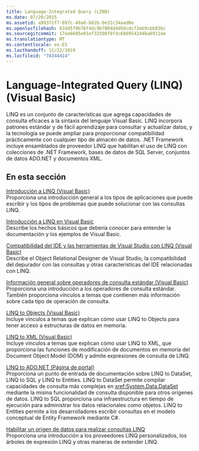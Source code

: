 ```yaml
---
title: Language-Integrated Query (LINQ)
ms.date: 07/20/2015
ms.assetid: a99371f7-097c-49a0-b62b-0e31c34aad0e
ms.openlocfilehash: 63dd5f0b76f4dc9b7004d4d9dcdcf3eb9cbb83bc
ms.sourcegitcommit: 17ee6605e01ef32506f8fdc686954244ba6911de
ms.translationtype: MT
ms.contentlocale: es-ES
ms.lasthandoff: 11/22/2019
ms.locfileid: "74344414"
---
```

# <a name="language-integrated-query-linq-visual-basic"></a>Language-Integrated Query (LINQ) (Visual Basic)
LINQ es un conjunto de características que agrega capacidades de consulta eficaces a la sintaxis del lenguaje Visual Basic. LINQ incorpora patrones estándar y de fácil aprendizaje para consultar y actualizar datos, y la tecnología se puede ampliar para proporcionar compatibilidad prácticamente con cualquier tipo de almacén de datos.  .NET Framework incluye ensamblados de proveedor LINQ que habilitan el uso de LINQ con colecciones de .NET Framework, bases de datos de SQL Server, conjuntos de datos ADO.NET y documentos XML.  
  
## <a name="in-this-section"></a>En esta sección  
 [Introducción a LINQ (Visual Basic)](../../../../visual-basic/programming-guide/concepts/linq/introduction-to-linq.md)  
 Proporciona una introducción general a los tipos de aplicaciones que puede escribir y los tipos de problemas que puede solucionar con las consultas LINQ.  
  
 [Introducción a LINQ en Visual Basic](../../../../visual-basic/programming-guide/concepts/linq/getting-started-with-linq.md)  
 Describe los hechos básicos que debería conocer para entender la documentación y los ejemplos de Visual Basic.  
  
 [Compatibilidad del IDE y las herramientas de Visual Studio con LINQ (Visual Basic)](../../../../visual-basic/programming-guide/concepts/linq/visual-studio-ide-and-tools-support-for-linq.md)  
 Describe el Object Relational Designer de Visual Studio, la compatibilidad del depurador con las consultas y otras características del IDE relacionadas con LINQ.  
  
 [Información general sobre operadores de consulta estándar (Visual Basic)](../../../../visual-basic/programming-guide/concepts/linq/standard-query-operators-overview.md)  
 Proporciona una introducción a los operadores de consulta estándar. También proporciona vínculos a temas que contienen más información sobre cada tipo de operación de consulta.  
  
 [LINQ to Objects (Visual Basic)](../../../../visual-basic/programming-guide/concepts/linq/linq-to-objects.md)  
 Incluye vínculos a temas que explican cómo usar LINQ to Objects para tener acceso a estructuras de datos en memoria.  
  
 [LINQ to XML (Visual Basic)](../../../../visual-basic/programming-guide/concepts/linq/linq-to-xml.md)  
 Incluye vínculos a temas que explican cómo usar LINQ to XML, que proporciona las funciones de modificación de documentos en memoria del Document Object Model (DOM) y admite expresiones de consulta de LINQ.  
  
 [LINQ to ADO.NET (Página de portal)](../../../../visual-basic/programming-guide/concepts/linq/linq-to-adonet-portal-page.md)  
 Proporciona un punto de entrada de documentación sobre LINQ to DataSet, LINQ to SQL y LINQ to Entities. LINQ to DataSet permite compilar capacidades de consulta más complejas en <xref:System.Data.DataSet> mediante la misma funcionalidad de consulta disponible para otros orígenes de datos. LINQ to SQL proporciona una infraestructura en tiempo de ejecución para administrar los datos relacionales como objetos. LINQ to Entities permite a los desarrolladores escribir consultas en el modelo conceptual de Entity Framework mediante C#.  
  
 [Habilitar un origen de datos para realizar consultas LINQ](../../../../visual-basic/programming-guide/concepts/linq/enabling-a-data-source-for-linq-querying.md)  
 Proporciona una introducción a los proveedores LINQ personalizados, los árboles de expresión LINQ y otras maneras de extender LINQ.
